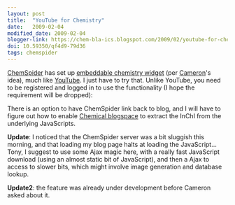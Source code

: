 ```yaml
---
layout: post
title:  "YouTube for Chemistry"
date:   2009-02-04
modified_date: 2009-02-04
blogger-link: https://chem-bla-ics.blogspot.com/2009/02/youtube-for-chemistry.html
doi: 10.59350/qf4d9-79d36
tags: chemspider
---
```


[ChemSpider](http://www.chemspider.com/) has set up [embeddable chemistry widget](http://www.chemspider.com/blog/why-are-chemical-structures-like-youtube-videos.html)
(per [Cameron](http://blog.openwetware.org/scienceintheopen/)'s idea), much like [YouTube](http://youtube.com/). I just have to try that.
Unlike YouTube, you need to be registered and logged in to use the functionality (I hope the requirement will be dropped):

<script type="text/javascript" src="http://www.chemspider.com/csjsapi.ashx?op=img&amp;tk=3d178e75-a272-4d60-8ca9-5b1183a0e746&amp;id=171&amp;w=120&amp;p=1&amp;eid=%22azijnzuur%22"></script>

There is an option to have ChemSpider link back to blog, and I will have to figure out how to enable
[Chemical blogspace](http://cb.openmolecules.net/) to extract the InChI from the underlying JavaScripts.

**Update**: I noticed that the ChemSpider server was a bit sluggish this morning, and that loading my blog page halts at loading the
JavaScript... Tony, I suggest to use some Ajax magic here, with a really fast JavaScript download (using an almost static bit of
JavaScript), and then a Ajax to access to slower bits, which might involve image generation and database lookup.

**Update2**: the feature was already under development before Cameron asked about it.
